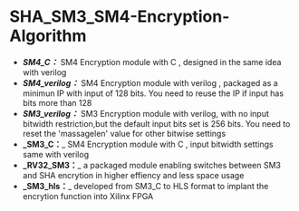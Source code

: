 # SHA_SM3_SM4-Encryption-Algorithm
* _**SM4_C：**_ SM4 Encryption module with C , designed in the same idea with verilog  
* _**SM4_verilog：**_ SM4 Encryption module with verilog , packaged as a minimun IP with input of 128 bits. You need to reuse the IP if input has bits more than 128  
* _**SM3_verilog：**_ SM3 Encryption module with verilog, with no input bitwidth restriction,but the default input bits set is 256 bits. You need to reset the 'massagelen' value for other bitwise settings  
* **_SM3_C：**_ SM4 Encryption module with C , input bitwidth settings same with verilog  
* **_RV32_SM3：**_ a packaged module enabling switches between SM3 and SHA encrytion in higher effiency and less space usage  
* **_SM3_hls：**_ developed from SM3_C to HLS format to implant the encrytion function into Xilinx FPGA
